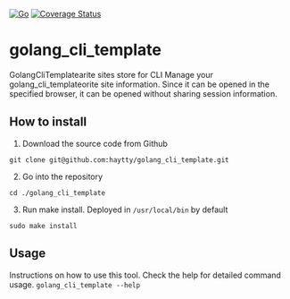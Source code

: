 [![Go](https://github.com/haytty/golang_cli_template/actions/workflows/go.yml/badge.svg)](https://github.com/haytty/golang_cli_template/actions/workflows/go.yml)
[![Coverage Status](https://coveralls.io/repos/github/haytty/golang_cli_template/badge.svg?branch=master)](https://coveralls.io/github/haytty/golang_cli_template?branch=master)

# golang_cli_template
GolangCliTemplatearite sites store for CLI
Manage your golang_cli_templateorite site information.
Since it can be opened in the specified browser, it can be opened without sharing session information.

## How to install
1. Download the source code from Github
```
git clone git@github.com:haytty/golang_cli_template.git
```
2. Go into the repository
```
cd ./golang_cli_template
```
3. Run make install.
Deployed in `/usr/local/bin` by default
```
sudo make install
```

## Usage
Instructions on how to use this tool.
Check the help for detailed command usage. `golang_cli_template --help`

